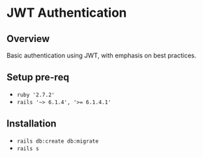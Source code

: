 # JWT Authentication

## Overview

Basic authentication using JWT, with emphasis on best practices.

## Setup pre-req

* `ruby '2.7.2'`
* `rails '~> 6.1.4', '>= 6.1.4.1'`

## Installation

* `rails db:create db:migrate`
* `rails s`
